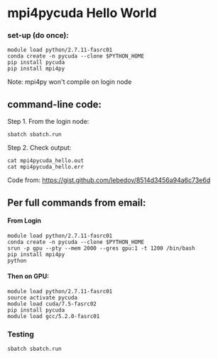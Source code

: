 # mpi4pycuda Hello World

### set-up (do once): 
```
module load python/2.7.11-fasrc01
conda create -n pycuda --clone $PYTHON_HOME
pip install pycuda
pip install mpi4py
```
Note: mpi4py won't compile on login node

## command-line code:

Step 1. From the login node: 
```
sbatch sbatch.run
```

Step 2. Check output:
```
cat mpi4pycuda_hello.out
cat mpi4pycuda_hello.err
```

Code from: https://gist.github.com/lebedov/8514d3456a94a6c73e6d


## Per full commands from email:
#### From Login
```
module load python/2.7.11-fasrc01
conda create -n pycuda --clone $PYTHON_HOME
srun -p gpu --pty --mem 2000 --gres gpu:1 -t 1200 /bin/bash
pip install mpi4py
python
```


#### Then on GPU:
```
module load python/2.7.11-fasrc01
source activate pycuda
module load cuda/7.5-fasrc02
pip install pycuda
module load gcc/5.2.0-fasrc01 
```

### Testing
```
sbatch sbatch.run
```
